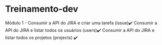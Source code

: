 # Treinamento-dev

Módulo 1 -
Consumir a API do JIRA e criar uma tarefa (issue)✔️
Consumir a API do JIRA e listar todos os usuários (users)✔️
Consumir a API do JIRA e listar todos os projetos (projects) ✔️
